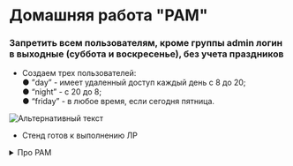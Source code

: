 # Домашняя работа "PAM"

### Запретить всем пользователям, кроме группы admin логин в выходные (суббота и воскресенье), без учета праздников

+ Создаем трех пользователей:  
● ”day” - имеет удаленный доступ каждый день с 8 до 20;  
● “night” - с 20 до 8;  
● “friday” - в любое время, если сегодня пятница.  

![Альтернативный текст](https://i.ibb.co/SB5k0wc/1234.png)

+ Стенд готов к выполнению ЛР

<details>
  <summary>Про PAM</summary>
  
  PAM (Pluggable Authentication Modules - подключаемые модули
аутентификации) - это набор библиотек, которые позволяют
интегрировать различные методы аутентификации в виде единого
API, что позволяет предоставить единые механизмы для управления,
встраивания прикладных программ в процесс аутентификации.  
PAM решает следующие задачи:  
Authentication - Аутентификация, идентификация, процесс
подтверждения пользователем своей “подлинности”, ввод логина
и пароля;  
Authorization - Авторизация, процесс наделения пользователя
правами (предоставления доступа к каким-либо объектам);  
Accounting - Запись информации о произошедших событиях.  
  
</details>